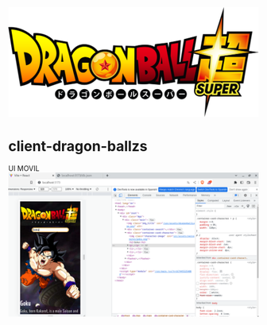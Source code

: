 ![Image text](https://github.com/Critianr/client-dragon-ballzs/blob/main/assets-proyecto/dragonballLogo.png)
# client-dragon-ballzs
UI MOVIL
![Image text](https://github.com/Critianr/client-dragon-ballzs/blob/main/assets-proyecto/UI.png)


